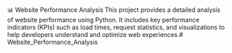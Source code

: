 📊 Website Performance Analysis
This project provides a detailed analysis of website performance using Python. It includes key performance indicators (KPIs) such as load times, request statistics, and visualizations to help developers understand and optimize web experiences.# Website_Performance_Analysis
